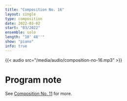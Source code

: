 ```yaml
---
title: "Composition No. 16"
layout: single
type: composition
date: 2022-03-02
start: "03/2022"
ensemble: solo
length: "10' 48''"
show: "piano"
info: true
---
```


{{< audio src="/media/audio/composition-no-16.mp3" >}}

# Program note

See [Composition No. 11](/compositions/composition-no.-11) for more.